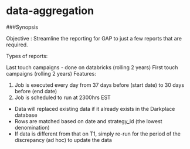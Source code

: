 # data-aggregation

###Synopsis

Objective : Streamline the reporting for GAP to just a few reports that are required.

Types of reports:

Last touch campaigns - done on databricks (rolling 2 years)
First touch campaigns (rolling 2 years)
Features:

1. Job is executed every day from 37 days before (start date) to 30 days before (end date)
2. Job is scheduled to run at 2300hrs EST
  * Data will replaced existing data if it already exists in the Darkplace database
  * Rows are matched based on date and strategy_id (the lowest denomination)
  * If data is different from that on T1, simply re-run for the period of the discrepancy (ad hoc) to update the data
